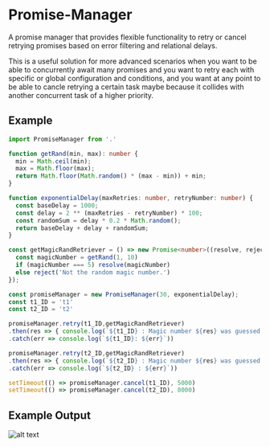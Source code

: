 # Promise-Manager
A promise manager that provides flexible functionality to retry or cancel retrying promises based on error filtering and relational delays.

This is a useful solution for more advanced scenarios when you want to be able to concurrently await many promises and you want to retry each with specific or global configuration and conditions, and you want at any point to be able to cancle retrying a certain task maybe because it collides with another concurrent task of a higher priority.

## Example
```typescript
import PromiseManager from '.'

function getRand(min, max): number {
  min = Math.ceil(min);
  max = Math.floor(max);
  return Math.floor(Math.random() * (max - min)) + min;
}

function exponentialDelay(maxRetries: number, retryNumber: number) {
  const baseDelay = 1000;
  const delay = 2 ** (maxRetries - retryNumber) * 100;
  const randomSum = delay * 0.2 * Math.random();
  return baseDelay + delay + randomSum;
}

const getMagicRandRetriever = () => new Promise<number>((resolve, reject) => {
  const magicNumber = getRand(1, 10)
  if (magicNumber === 5) resolve(magicNumber)
  else reject('Not the random magic number.')
});

const promiseManager = new PromiseManager(30, exponentialDelay);
const t1_ID = 't1'
const t2_ID = 't2'

promiseManager.retry(t1_ID,getMagicRandRetriever)
.then(res => { console.log(`${t1_ID} : Magic number ${res} was guessed!`) })
.catch(err => console.log(`${t1_ID}: ${err}`))

promiseManager.retry(t2_ID,getMagicRandRetriever)
.then(res => { console.log(`${t2_ID} : Magic number ${res} was guessed!`) })
.catch(err => console.log(`${t2_ID} : ${err}`))

setTimeout(() => promiseManager.cancel(t1_ID), 5000)
setTimeout(() => promiseManager.cancel(t2_ID), 8000)
```
## Example Output

![alt text](https://puu.sh/BDVac/4ac57cac6a.png "Example Output")
